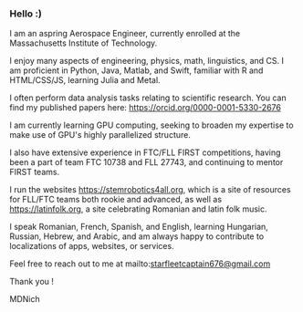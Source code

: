 ### Hello :)

I am an aspring Aerospace Engineer, currently enrolled at the Massachusetts Institute of Technology.

I enjoy many aspects of engineering, physics, math, linguistics, and CS. I am proficient in Python, Java, Matlab, and Swift, familiar with R and HTML/CSS/JS, learning Julia and Metal.

I often perform data analysis tasks relating to scientific research. You can find my published papers here: https://orcid.org/0000-0001-5330-2676

I am currently learning GPU computing, seeking to broaden my expertise to make use of GPU's highly parallelized structure.

I also have extensive experience in FTC/FLL FIRST competitions, having been a part of team FTC 10738 and FLL 27743, and continuing to mentor FIRST teams.

I run the websites https://stemrobotics4all.org, which is a site of resources for FLL/FTC teams both rookie and advanced, as well as https://latinfolk.org, a site celebrating Romanian and latin folk music.

I speak Romanian, French, Spanish, and English, learning Hungarian, Russian, Hebrew, and Arabic, and am always happy to contribute to localizations of apps, websites, or services.

Feel free to reach out to me at mailto:starfleetcaptain676@gmail.com

Thank you !

MDNich
